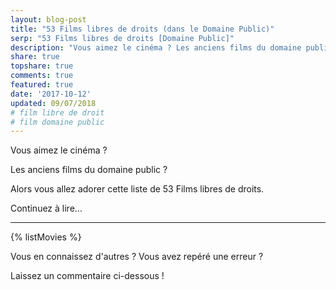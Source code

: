 ```yaml
---
layout: blog-post
title: "53 Films libres de droits (dans le Domaine Public)"
serp: "53 Films libres de droits [Domaine Public]"
description: "Vous aimez le cinéma ? Les anciens films du domaine public ? Alors vous allez adorer cette liste de 53 Films libres de droits."
share: true
topshare: true
comments: true
featured: true
date: '2017-10-12'
updated: 09/07/2018
# film libre de droit                    
# film domaine public                     
---
```


Vous aimez le cinéma ? 

Les anciens films du domaine public ? 

Alors vous allez adorer cette liste de 53 Films libres de droits.

Continuez à lire...

---------

{% listMovies %}


Vous en connaissez d'autres ?
Vous avez repéré une erreur ?

Laissez un commentaire ci-dessous !